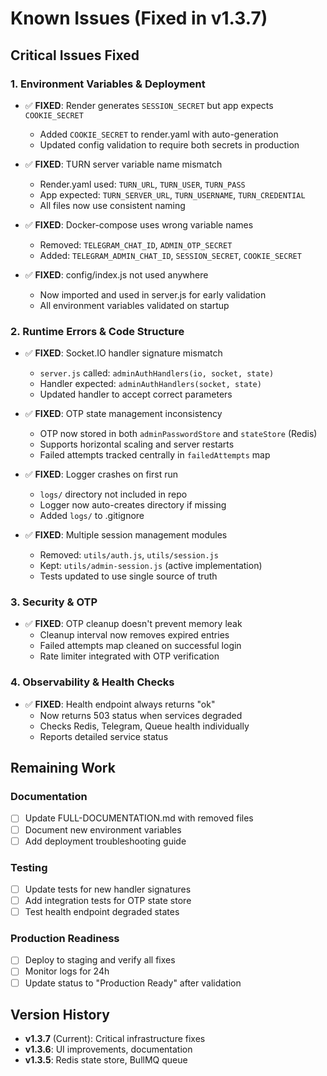 # Known Issues (Fixed in v1.3.7)

## Critical Issues Fixed

### 1. Environment Variables & Deployment
- ✅ **FIXED**: Render generates `SESSION_SECRET` but app expects `COOKIE_SECRET`
  - Added `COOKIE_SECRET` to render.yaml with auto-generation
  - Updated config validation to require both secrets in production

- ✅ **FIXED**: TURN server variable name mismatch
  - Render.yaml used: `TURN_URL`, `TURN_USER`, `TURN_PASS`
  - App expected: `TURN_SERVER_URL`, `TURN_USERNAME`, `TURN_CREDENTIAL`
  - All files now use consistent naming

- ✅ **FIXED**: Docker-compose uses wrong variable names
  - Removed: `TELEGRAM_CHAT_ID`, `ADMIN_OTP_SECRET`
  - Added: `TELEGRAM_ADMIN_CHAT_ID`, `SESSION_SECRET`, `COOKIE_SECRET`

- ✅ **FIXED**: config/index.js not used anywhere
  - Now imported and used in server.js for early validation
  - All environment variables validated on startup

### 2. Runtime Errors & Code Structure
- ✅ **FIXED**: Socket.IO handler signature mismatch
  - `server.js` called: `adminAuthHandlers(io, socket, state)`
  - Handler expected: `adminAuthHandlers(socket, state)`
  - Updated handler to accept correct parameters

- ✅ **FIXED**: OTP state management inconsistency
  - OTP now stored in both `adminPasswordStore` and `stateStore` (Redis)
  - Supports horizontal scaling and server restarts
  - Failed attempts tracked centrally in `failedAttempts` map

- ✅ **FIXED**: Logger crashes on first run
  - `logs/` directory not included in repo
  - Logger now auto-creates directory if missing
  - Added `logs/` to .gitignore

- ✅ **FIXED**: Multiple session management modules
  - Removed: `utils/auth.js`, `utils/session.js`
  - Kept: `utils/admin-session.js` (active implementation)
  - Tests updated to use single source of truth

### 3. Security & OTP
- ✅ **FIXED**: OTP cleanup doesn't prevent memory leak
  - Cleanup interval now removes expired entries
  - Failed attempts map cleaned on successful login
  - Rate limiter integrated with OTP verification

### 4. Observability & Health Checks
- ✅ **FIXED**: Health endpoint always returns "ok"
  - Now returns 503 status when services degraded
  - Checks Redis, Telegram, Queue health individually
  - Reports detailed service status

## Remaining Work

### Documentation
- [ ] Update FULL-DOCUMENTATION.md with removed files
- [ ] Document new environment variables
- [ ] Add deployment troubleshooting guide

### Testing
- [ ] Update tests for new handler signatures
- [ ] Add integration tests for OTP state store
- [ ] Test health endpoint degraded states

### Production Readiness
- [ ] Deploy to staging and verify all fixes
- [ ] Monitor logs for 24h
- [ ] Update status to "Production Ready" after validation

## Version History

- **v1.3.7** (Current): Critical infrastructure fixes
- **v1.3.6**: UI improvements, documentation
- **v1.3.5**: Redis state store, BullMQ queue
